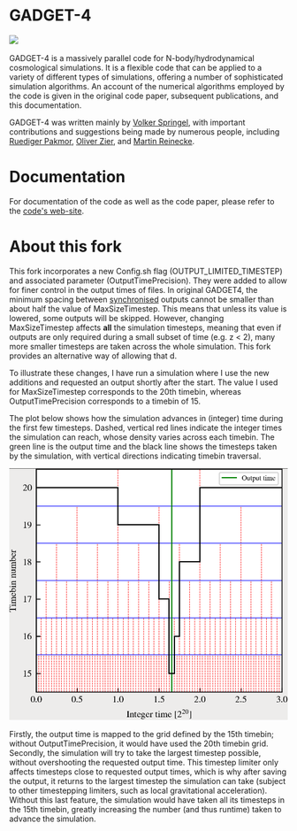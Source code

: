 

GADGET-4
========

![](documentation/img/top.jpg)

GADGET-4 is a massively parallel code for N-body/hydrodynamical
cosmological simulations. It is a flexible code that can be applied to
a variety of different types of simulations, offering a number of
sophisticated simulation algorithms.  An account of the numerical
algorithms employed by the code is given in the original code paper,
subsequent publications, and this documentation.

GADGET-4 was written mainly by
[Volker Springel](mailto:vspringel@mpa-garching.mpg.de), with
important contributions and suggestions being made by numerous people,
including [Ruediger Pakmor](mailto:rpakmor@mpa-garching.mpg.de),
[Oliver Zier](mailto:ozier@mpa-garching.mpg.de), and
[Martin Reinecke](mailto:martin@mpa-garching.mpg.de).


Documentation
=============

For documentation of the code as well as the code paper, please refer
to the [code's web-site](https://wwwmpa.mpa-garching.mpg.de/gadget4).

About this fork
========

This fork incorporates a new Config.sh flag (OUTPUT_LIMITED_TIMESTEP) 
and associated parameter (OutputTimePrecision). They were added to allow
for finer control in the output times of files. In original GADGET4, the 
minimum spacing between <ins>synchronised</ins> outputs cannot be smaller 
than about half the value of MaxSizeTimestep. This means that unless its value
is lowered, some outputs will be skipped. However, changing MaxSizeTimestep affects 
**all** the simulation timesteps, meaning that even if outputs are only required
during a small subset of time (e.g. z < 2), many more smaller timesteps are taken across
the whole simulation. This fork provides an alternative way of allowing that d.

To illustrate these changes, I have run a simulation where I use the new additions and 
requested an output shortly after the start. The value I used for MaxSizeTimestep 
corresponds to the 20th timebin, whereas OutputTimePrecision corresponds to a timebin of 15. 

The plot below shows how the simulation advances in (integer) time during the first few timesteps. 
Dashed, vertical red lines indicate the integer times the simulation can reach, whose density varies 
across each timebin. The green line is the output time and the black line shows the timesteps taken
by the simulation, with vertical directions indicating timebin traversal.

![](OUTPUT_LIMITED_TIMESTEP_example.png)

Firstly, the output time is mapped to the grid defined by the 15th timebin; without OutputTimePrecision,
it would have used the 20th timebin grid. Secondly, the simulation will try to take the largest timestep
possible, without overshooting the requested output time. This timestep limiter only affects timesteps close
to requested output times, which is why after saving the output, it returns to the largest timestep the simulation
can take (subject to other timestepping limiters, such as local gravitational acceleration). Without this last feature,
the simulation would have taken all its timesteps in the 15th timebin, greatly increasing the number (and thus runtime) taken 
to advance the simulation.
